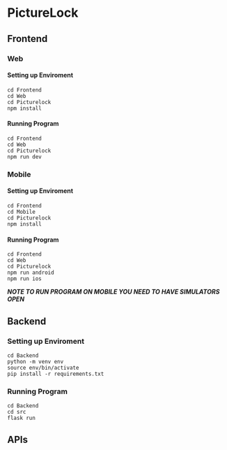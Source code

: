 # PictureLock

## Frontend

### Web

#### Setting up Enviroment
```
cd Frontend
cd Web
cd Picturelock
npm install
```

#### Running Program
```
cd Frontend
cd Web
cd Picturelock
npm run dev
```

### Mobile

#### Setting up Enviroment
```
cd Frontend
cd Mobile
cd Picturelock
npm install
```

#### Running Program
```
cd Frontend
cd Web
cd Picturelock
npm run android
npm run ios
```

***NOTE TO RUN PROGRAM ON MOBILE YOU NEED TO HAVE SIMULATORS OPEN***

## Backend

### Setting up Enviroment
```
cd Backend
python -m venv env
source env/bin/activate
pip install -r requirements.txt
```

### Running Program
```
cd Backend
cd src
flask run
```

## APIs